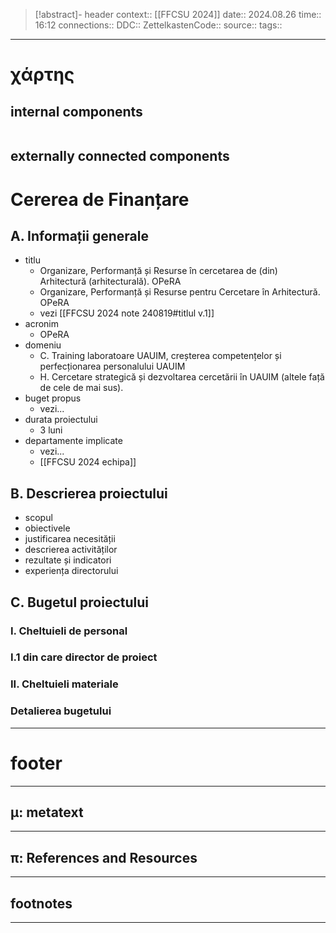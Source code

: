 > [!abstract]- header
> context:: [[FFCSU 2024]]
> date:: 2024.08.26
> time:: 16:12
> connections:: 
> DDC:: 
> ZettelkastenCode:: 
> source:: 
> tags:: 

---
# χάρτης
## internal components
```table-of-contents
```

## externally connected components


# Cererea de Finanțare
## A. Informații generale
- titlu
	- Organizare, Performanță și Resurse în cercetarea de (din) Arhitectură (arhitecturală). OPeRA
	- Organizare, Performanță și Resurse pentru Cercetare în Arhitectură. OPeRA
	- vezi [[FFCSU 2024 note 240819#titlul v.1]]
- acronim
	- OPeRA
- domeniu
	- C. Training laboratoare UAUIM, creșterea competențelor și perfecționarea personalului UAUIM
	- H. Cercetare strategică și dezvoltarea cercetării în UAUIM (altele față de cele de mai sus).
- buget propus
	- vezi...
- durata proiectului
	- 3 luni
- departamente implicate
	- vezi...
	- [[FFCSU 2024 echipa]]
## B. Descrierea proiectului
- scopul
- obiectivele
- justificarea necesității
- descrierea activităților
- rezultate și indicatori
- experiența directorului
## C. Bugetul proiectului
### I. Cheltuieli de personal

### I.1 din care director de proiect

### II. Cheltuieli materiale

### Detalierea bugetului






---
# footer
---
## μ: metatext


---
## π: References and Resources

---

## footnotes
---

